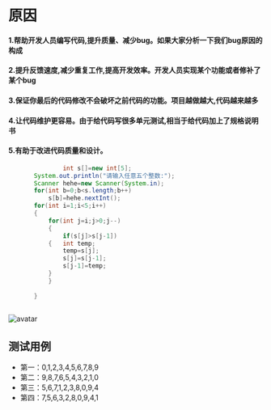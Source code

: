 # 原因
#### 1.帮助开发人员编写代码,提升质量、减少bug。如果大家分析一下我们bug原因的构成
#### 2.提升反馈速度,减少重复工作,提高开发效率。开发人员实现某个功能或者修补了某个bug
#### 3.保证你最后的代码修改不会破坏之前代码的功能。项目越做越大,代码越来越多
#### 4.让代码维护更容易。由于给代码写很多单元测试,相当于给代码加上了规格说明书
#### 5.有助于改进代码质量和设计。
 ```Java
                int s[]=new int[5];
		System.out.println("请输入任意五个整数:");
		Scanner hehe=new Scanner(System.in);
		for(int b=0;b<s.length;b++)
			s[b]=hehe.nextInt();
		for(int i=1;i<5;i++)
		{
			for(int j=i;j>0;j--)
			{
				if(s[j]>s[j-1])
			{	int temp;
				temp=s[j];
				s[j]=s[j-1];
				s[j-1]=temp;
			}	
			}
			
		}
		
  ```
![avatar](https://s1.ax1x.com/2020/09/13/w0vEOs.png)
## 测试用例
+ 第一：0,1,2,3,4,5,6,7,8,9           
+ 第二：9,8,7,6,5,4,3,2,1,0           
+ 第三：5,6,7,1,2,3,8,0,9,4 
+ 第四：7,5,6,3,2,8,0,9,4,1
